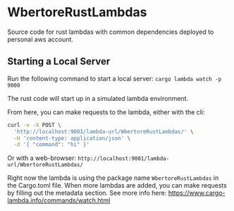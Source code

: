 # WbertoreRustLambdas
Source code for rust lambdas with common dependencies deployed to personal aws account.

## Starting a Local Server
Run the following command to start a local server:
`cargo lambda watch -p 9000`

The rust code will start up in a simulated lambda environment.

From here, you can make requests to the lambda, either with the cli:
```bash
curl -v -X POST \
  'http://localhost:9001/lambda-url/WbertoreRustLambdas/' \
  -H 'content-type: application/json' \
  -d '{ "command": "hi" }'
```

Or with a web-browser:
`http://localhost:9001/lambda-url/WbertoreRustLambdas/`

Right now the lambda is using the package name `WbertoreRustLambdas` in the Cargo.toml file. When more lambdas are
added, you can make requests by filling out the metadata section. See more info here:
https://www.cargo-lambda.info/commands/watch.html

